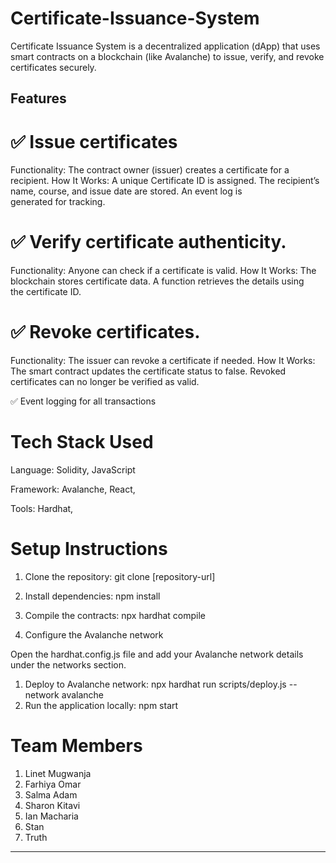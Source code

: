 # Certificate-Issuance-System
Certificate Issuance System is a decentralized application (dApp) that uses smart contracts on a blockchain (like Avalanche) to issue, verify, and revoke certificates securely.

## Features
# ✅ Issue certificates 
Functionality: The contract owner (issuer) creates a certificate for a recipient.
How It Works:
A unique Certificate ID is assigned.
The recipient’s name, course, and issue date are stored.
An event log is generated for tracking.

# ✅ Verify certificate authenticity.
Functionality: Anyone can check if a certificate is valid.
How It Works:
The blockchain stores certificate data.
A function retrieves the details using the certificate ID.

# ✅ Revoke certificates.
Functionality: The issuer can revoke a certificate if needed.
How It Works:
The smart contract updates the certificate status to false.
Revoked certificates can no longer be verified as valid.

✅ Event logging for all transactions


# Tech Stack Used

​Language: 
 Solidity, JavaScript

​Framework: 
 Avalanche, React, 

​Tools:
   Hardhat, 

# Setup Instructions

1. ​Clone the repository:
git clone [repository-url]

2. Install dependencies:
 npm install

3. ​Compile the contracts:
npx hardhat compile

4. Configure the Avalanche network

​Open the hardhat.config.js file and add your Avalanche network details under the networks section.

1. Deploy to Avalanche network:
npx hardhat run scripts/deploy.js --network avalanche
2. ​Run the application locally:
npm start  


# Team Members
1. Linet Mugwanja
2. Farhiya Omar
3. Salma Adam
3. Sharon Kitavi
4. Ian Macharia
5. Stan
6. Truth



---



